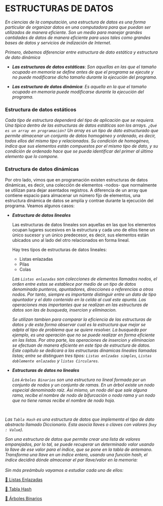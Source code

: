 # ESTRUCTURAS DE DATOS

*En ciencias de la computación, una estructura de datos​ es una forma particular de organizar datos en una computadora para que puedan ser utilizados de manera eficiente. Son un medio para manejar grandes cantidades de datos de manera eficiente para usos tales como grandes bases de datos y servicios de indización de Internet.*

*Primero, debemos diferenciar entre estructura de dato estática y estructura de dato dinámica*

* ***Las estructuras de datos estáticas***: *Son aquellas en las que el tamaño ocupado en memoria se define antes de que el programa se ejecute y no puede modificarse dicho tamaño durante la ejecución del programa.*

* ***Las estructura de datos dinámica***: *Es aquella en la que el tamaño ocupado en memoria puede modificarse durante la ejecución del programa.*

 ### Estructura de datos estáticos
 
  *Cada tipo de estructura dependerá del tipo de aplicación que se requiera. Una típica dentro de las estructuras de datos estáticas son los arrays. `¿Qué es un array en programación?` Un array es un tipo de dato estructurado que permite almacenar un conjunto de datos homogéneo y ordenado, es decir, todos ellos del mismo tipo y relacionados. Su condición de homogéneo, indica que sus elementos están compuestos por el mismo tipo de dato, y su condición de ordenado hace que se pueda identificar del primer al último elemento que lo compone.*

### Estructura de datos dinámicas
Por otro lado, vimos que en programación existen estructuras de datos dinámicas, es decir, una colección de elementos -nodos- que normalmente se utilizan para dejar asentados registros. A diferencia de un array que contiene espacio para almacenar un número fijo de elementos, una estructura dinámica de datos se amplía y contrae durante la ejecución del programa. Veamos algunos casos:

* ***Estructura de datos lineales***
  
  Las estructuras de datos lineales son aquellas en las que los elementos ocupan lugares sucesivos en la estructura y cada uno de ellos tiene un único sucesor y un único predecesor, es decir, sus elementos están ubicados uno al lado del otro relacionados en forma lineal.

  Hay tres tipos de estructuras de datos lineales:
    * Listas enlazadas
    * Pilas
    * Colas
    
    *Las `Listas enlazadas` son colecciones de elementos llamados nodos, el orden entre estos se establece por medio de un tipo de datos denominado punteros, apuntadores, direcciones o referencias a otros nodos. Por tanto, siempre es importante distinguir entre un dato de tipo apuntador y el dato contenido en la celda al cual este apunta. Las operaciones mas importantes que se realizan en las estructuras de datos son las de busqueda, insercion y eliminacion.* 

   *Se utilizan tambien para comparar la eficiencia de las estructuras de datos y de esta forma observar cual es la estructura que mejor se adpta al tipo de problema que se quiere resolver. La busqueda por ejemplo, es una operación que no se puede realizar en forma eficiente en las listas. Por otra parte, las operaciones de insercion y eliminacion se efectuan de manera eficiente en este tipo de estructura de datos. Este capitulo se dedicara a las estructuras dinamicas lineales llamadas listas; entre se distinguen tres tipos: `Listas enlzadas simples`, `Listas doblemente enlazadas` y `listas Circulares`.* 


* ***Estructuras de datos no lineales***

  *Los `Árboles Binarios` son una estructura no lineal formada por un conjunto de nodos y un conjunto de ramas. En un árbol existe un nodo especial denominado raíz. Así mismo, un nodo del que sale alguna rama, recibe el nombre de nodo de bifurcación o nodo rama y un nodo que no tiene ramas recibe el nombre de nodo hoja.*

<br>

*Las `Tabla Hash` es una estructura de datos que implementa el tipo de dato abstracto llamado Diccionario. Esta asocia llaves o claves con valores (`key : Value`).*

*Son una estructura de datos que permite crear una lista de valores emparejados, por lo tal, se puede recuperar un determinado valor usando la llave de ese valor para el índice, que se pone en la tabla de antemano. Transforma una llave en un índice entero, usando una función hash, el índice decidirá dónde almacenar el par llave/valor en la memoria:*
<br>
<br>
*Sin más preámbulo vayamos a estudiar cada uno de ellos:*
<br>

[:memo: Listas Enlazadas](https://github.com/Kapelu/Apuntes-Personales/tree/main/03%20-%20JavaScript/JavaScript%20-%20Kapelu/13%20-%20Estructuras%20de%20Datos/01%20-%20Listas%20Enlazadas)

[:memo: Tabla Hash](www.google.com.ar)

[:memo: Árboles Binarios](www.google.com.ar)